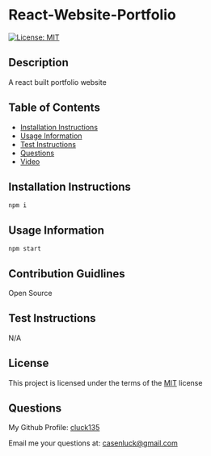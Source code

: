 # React-Website-Portfolio
[![License: MIT](https://img.shields.io/badge/License-MIT-yellow)](https://opensource.org/licenses/MIT)

## Description
A react built portfolio website

## Table of Contents
- [Installation Instructions](#installation-instructions)
- [Usage Information](#usage-information)
- [Test Instructions](#test-instructions)
- [Questions](#questions)
- [Video](#video)

## Installation Instructions
```
npm i
```
## Usage Information
```
npm start
```
## Contribution Guidlines
Open Source

## Test Instructions
N/A

## License
This project is licensed under the terms of the [MIT](https://opensource.org/licenses/MIT) license

## Questions
My Github Profile: [cluck135](https://github.com/cluck135)

Email me your questions at: [casenluck@gmail.com](mailto:casenluck@gmail.com)




